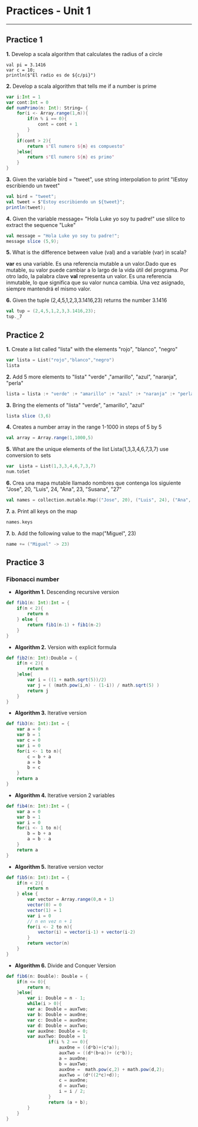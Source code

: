 # Practices - Unit 1
---
## Practice 1

**1.** Develop a scala algorithm that calculates the radius of a circle
```scala´
val pi = 3.1416
var c = 10;
println($"El radio es de ${c/pi}")
```

**2.** Develop a scala algorithm that tells me if a number is prime
```scala
var i:Int = 1
var cont:Int = 0
def numPrimo(n: Int): String= {
    for(i <- Array.range(1,n)){
        if(n % i == 0){
            cont = cont + 1
        }
    }
    if(cont > 2){
        return s"El numero ${n} es compuesto"
    }else{
        return s"El numero ${n} es primo"
    }
} 
```

**3.** Given the variable bird = "tweet", use string interpolation to print "IEstoy escribiendo un tweet"
```scala
val bird = "tweet";
val tweet = $"Estoy escribiendo un ${tweet}";
println(tweet);
```
**4.** Given the variable message= "Hola Luke yo soy tu padre!" use slilce to extract the sequence "Luke"
```scala
val message = "Hola Luke yo soy tu padre!";
message slice (5,9);
```

**5.** What is the difference between value (val) and a variable (var) in scala?

**var** es una variable. Es una referencia mutable a un valor.Dado que es mutable, su valor puede cambiar a lo largo de la vida útil del programa. Por otro lado, la palabra clave **val** representa un valor. Es una referencia inmutable, lo que significa que su valor nunca cambia. Una vez asignado, siempre mantendrá el mismo valor.

**6.** Given the tuple (2,4,5,1,2,3,3.1416,23) returns the number 3.1416
```scala
val tup = (2,4,5,1,2,3,3.1416,23);
tup._7
```

## Practice 2

**1.** Create a list called  "lista" with the elements "rojo", "blanco", "negro"
```scala
var lista = List("rojo","blanco","negro")
lista
```

**2.** Add 5 more elements to "lista" "verde" ,"amarillo", "azul", "naranja", "perla"
```scala
lista = lista :+ "verde" :+ "amarillo" :+ "azul" :+ "naranja" :+ "perla"  
```
  
**3.** Bring the elements of "lista" "verde", "amarillo", "azul"  
```scala
lista slice (3,6)  
 ```
    
**4.** Creates a number array in the range 1-1000 in steps of 5 by 5  
```scala
val array = Array.range(1,1000,5)  
```

**5.** What are the unique elements of the list Lista(1,3,3,4,6,7,3,7) use conversion to sets 
```scala
var  Lista = List(1,3,3,4,6,7,3,7)  
num.toSet  
```

**6.** Crea una mapa mutable llamado nombres que contenga los siguiente  
"Jose", 20, "Luis", 24, "Ana", 23, "Susana", "27"  
```scala
val names = collection.mutable.Map(("Jose", 20), ("Luis", 24), ("Ana", 23), ("Susana", 27))  
 ```

**7.** a. Print all keys on the map
```scala
names.keys  
```
  
**7.** b. Add the following value to the map("Miguel", 23)  
```scala
name += ("Miguel" -> 23)
```

## Practice 3

### Fibonacci number

- **Algorithm 1.** Descending recursive version
```scala
def fib1(n: Int):Int = {
    if(n < 2){
        return n
    } else {
        return fib1(n-1) + fib1(n-2)
    }
} 
```

- **Algorithm 2.** Version with explicit formula
```scala
def fib2(n: Int):Double = {
    if(n < 2){
        return n
    }else{
        var i = ((1 + math.sqrt(5))/2)
        var j = ( (math.pow(i,n) - (1-i)) / math.sqrt(5) )
        return j
    }
}
```

- **Algorithm 3.** Iterative version
```scala
def fib3(n: Int):Int = {
    var a = 0
    var b = 1
    var c = 0
    var i = 0
    for(i <- 1 to n){
        c = b + a
        a = b
        b = c
    }
    return a
}

```

- **Algorithm 4.** Iterative version 2 variables
```scala
def fib4(n: Int):Int = {
    var a = 0
    var b = 1
    var i = 0
    for(i <- 1 to n){
        b = b + a
        a = b - a
    } 
    return a
}
```

- **Algorithm 5.** Iterative version vector
```scala
def fib5(n: Int):Int = {
    if(n < 2){
        return n
    } else {
        var vector = Array.range(0,n + 1)
        vector(0) = 0
        vector(1) = 1
        var i = 0
        // n en vez n + 1
        for(i <- 2 to n){
            vector(i) = vector(i-1) + vector(i-2)
        }
        return vector(n)
    }
}
```

- **Algorithm 6.** Divide and Conquer Version
```scala
def fib6(n: Double): Double = {
    if(n <= 0){
        return n; 
    }else{
        var i: Double = n - 1;
        while(i > 0){
        var a: Double = auxTwo;
        var b: Double = auxOne;
        var c: Double = auxOne;
        var d: Double = auxTwo;
        var auxOne: Double = 0;
        var auxTwo: Double = 1
                if(i % 2 == 0){
                    auxOne = ((d*b)+(c*a));
                    auxTwo = ((d*(b+a))+ (c*b));
                    a = auxOne;
                    b = auxTwo;
                    auxOne =  math.pow(c,2) + math.pow(d,2);
                    auxTwo = (d*((2*c)+d));
                    c = auxOne;
                    d = auxTwo;
                    i = i / 2;
                }
                return (a + b);
        }
    }
}
```